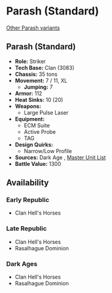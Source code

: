 # Parash (Standard) 

[Other Parash variants](../parash.md) 

## Parash (Standard) 

- **Role:** Striker 
- **Tech Base:** Clan (3083) 
- **Chassis:** 35 tons 
- **Movement:** 7 / 11, XL 
  - **Jumping:** 7 
- **Armor:** 112 
- **Heat Sinks:** 10 (20) 
- **Weapons:** 
  - Large Pulse Laser 
- **Equipment:** 
  - ECM Suite 
  - Active Probe 
  - TAG 
- **Design Quirks:** 
  - Narrow/Low Profile 
- **Sources:** Dark Age , [Master Unit List](http://masterunitlist.info/Unit/Details/2428/parash-standard) 
- **Battle Value:** 1300 

## Availability 

### Early Republic 

- Clan Hell's Horses 

### Late Republic 

- Clan Hell's Horses 
- Rasalhague Dominion 

### Dark Ages 

- Clan Hell's Horses 
- Rasalhague Dominion 

